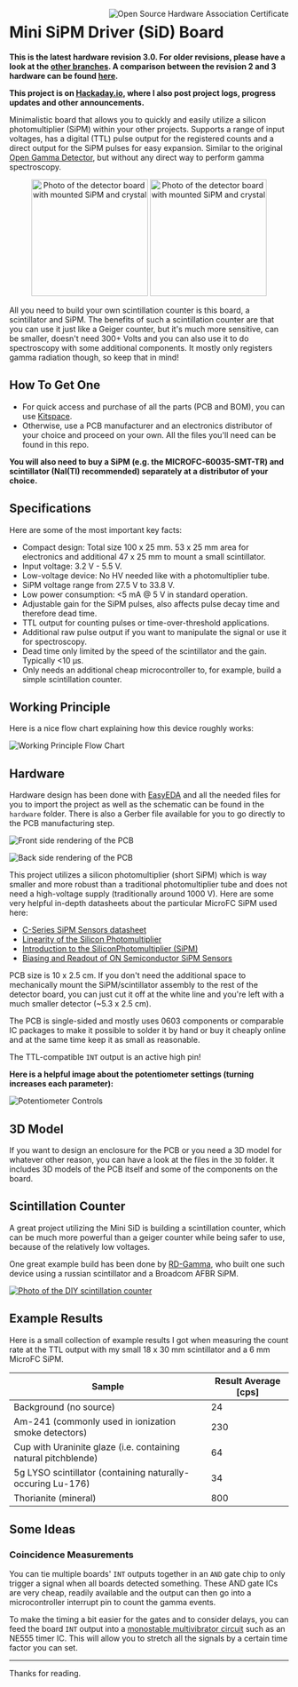 <a href="https://certification.oshwa.org/at000006.html" title="Open Source Hardware Association Certificate"><img align="right" src="docs/oshw.svg" alt="Open Source Hardware Association Certificate"></a>

# Mini SiPM Driver (SiD) Board

**This is the latest hardware revision 3.0. For older revisions, please have a look at the [other branches](https://github.com/OpenGammaProject/Mini-SiD/branches). A comparison between the revision 2 and 3 hardware can be found [here](https://hackaday.io/project/188090-mini-sipm-driver-board/log/217563-new-hardware-revision).**

**This project is on [Hackaday.io](https://hackaday.io/project/188090-mini-sipm-driver-board), where I also post project logs, progress updates and other announcements.**

Minimalistic board that allows you to quickly and easily utilize a silicon photomultiplier (SiPM) within your other projects. Supports a range of input voltages, has a digital (TTL) pulse output for the registered counts and a direct output for the SiPM pulses for easy expansion. Similar to the original [Open Gamma Detector](https://github.com/OpenGammaProject/Open-Gamma-Detector), but without any direct way to perform gamma spectroscopy.

<p align="center">
  <img alt="Photo of the detector board with mounted SiPM and crystal" title="Photo of the detector board with mounted SiPM and crystal" height="210px" src="docs/img1.jpg">
  <img alt="Photo of the detector board with mounted SiPM and crystal" title="Photo of the detector board with mounted SiPM and crystal" height="210px" src="docs/img2.jpg">
</p>

All you need to build your own scintillation counter is this board, a scintillator and SiPM. The benefits of such a scintillation counter are that you can use it just like a Geiger counter, but it's much more sensitive, can be smaller, doesn't need 300+ Volts and you can also use it to do spectroscopy with some additional components. It mostly only registers gamma radiation though, so keep that in mind!

## How To Get One

* For quick access and purchase of all the parts (PCB and BOM), you can use [Kitspace](https://kitspace.org/boards/github.com/OpenGammaProject/Mini-SiD/).
* Otherwise, use a PCB manufacturer and an electronics distributor of your choice and proceed on your own. All the files you'll need can be found in this repo.

**You will also need to buy a SiPM (e.g. the MICROFC-60035-SMT-TR) and scintillator (NaI(Tl) recommended) separately at a distributor of your choice.**

## Specifications

Here are some of the most important key facts:

* Compact design: Total size 100 x 25 mm. 53 x 25 mm area for electronics and additional 47 x 25 mm to mount a small scintillator.
* Input voltage: 3.2 V - 5.5 V.
* Low-voltage device: No HV needed like with a photomultiplier tube.
* SiPM voltage range from 27.5 V to 33.8 V.
* Low power consumption: <5 mA @ 5 V in standard operation.
* Adjustable gain for the SiPM pulses, also affects pulse decay time and therefore dead time.
* TTL output for counting pulses or time-over-threshold applications.
* Additional raw pulse output if you want to manipulate the signal or use it for spectroscopy.
* Dead time only limited by the speed of the scintillator and the gain. Typically <10 µs.
* Only needs an additional cheap microcontroller to, for example, build a simple scintillation counter.

## Working Principle

Here is a nice flow chart explaining how this device roughly works:

![Working Principle Flow Chart](docs/flow.drawio.svg)

## Hardware

Hardware design has been done with [EasyEDA](https://easyeda.com/) and all the needed files for you to import the project as well as the schematic can be found in the `hardware` folder. There is also a Gerber file available for you to go directly to the PCB manufacturing step.

![Front side rendering of the PCB](docs/pcb_front.png)

![Back side rendering of the PCB](docs/pcb_back.png)

This project utilizes a silicon photomultiplier (short SiPM) which is way smaller and more robust than a traditional photomultiplier tube and does not need a high-voltage supply (traditionally  around 1000 V). Here are some very helpful in-depth datasheets about the particular MicroFC SiPM used here:

* [C-Series SiPM Sensors datasheet](https://www.onsemi.com/pdf/datasheet/microc-series-d.pdf)
* [Linearity of the Silicon Photomultiplier](https://www.onsemi.com/pub/Collateral/AND9776-D.PDF)
* [Introduction to the SiliconPhotomultiplier (SiPM)](https://www.onsemi.com/pub/Collateral/AND9770-D.PDF)
* [Biasing and Readout of ON Semiconductor SiPM Sensors](https://www.onsemi.com/pub/Collateral/AND9782-D.PDF)

PCB size is 10 x 2.5 cm. If you don't need the additional space to mechanically mount the SiPM/scintillator assembly to the rest of the detector board, you can just cut it off at the white line and you're left with a much smaller detector (~5.3 x 2.5 cm).

The PCB is single-sided and mostly uses 0603 components or comparable IC packages to make it possible to solder it by hand or buy it cheaply online and at the same time keep it as small as reasonable.

The TTL-compatible `INT` output is an active high pin!

**Here is a helpful image about the potentiometer settings (turning increases each parameter):**

![Potentiometer Controls](docs/controls.png)

## 3D Model

If you want to design an enclosure for the PCB or you need a 3D model for whatever other reason, you can have a look at the files in the `3D` folder. It includes 3D models of the PCB itself and some of the components on the board.

## Scintillation Counter

A great project utilizing the Mini SiD is building a scintillation counter, which can be much more powerful than a geiger counter while being safer to use, because of the relatively low voltages.

One great example build has been done by [RD-Gamma](https://rd-gammaspectra.xyz), who built one such device using a russian scintillator and a Broadcom AFBR SiPM.

[![Photo of the DIY scintillation counter](docs/example.jpg)](https://rd-gammaspectra.xyz/?p=255)

## Example Results

Here is a small collection of example results I got when measuring the count rate at the TTL output with my small 18 x 30 mm scintillator and a 6 mm MicroFC SiPM.

| Sample | Result Average [cps] |
| --- | --- |
| Background (no source) | 24 |
| Am-241 (commonly used in ionization smoke detectors) | 230 |
| Cup with Uraninite glaze (i.e. containing natural pitchblende) | 64 |
| 5g LYSO scintillator (containing naturally-occuring Lu-176) | 34 |
| Thorianite (mineral) | 800 |

## Some Ideas

### Coincidence Measurements

You can tie multiple boards' `INT` outputs together in an `AND` gate chip to only trigger a signal when all boards detected something. These AND gate ICs are very cheap, readily available and the output can then go into a microcontroller interrupt pin to count the gamma events.

To make the timing a bit easier for the gates and to consider delays, you can feed the board `INT` output into a [monostable multivibrator circuit](https://en.wikipedia.org/wiki/Multivibrator#Monostable) such as an NE555 timer IC. This will allow you to stretch all the signals by a certain time factor you can set.

---

Thanks for reading.
